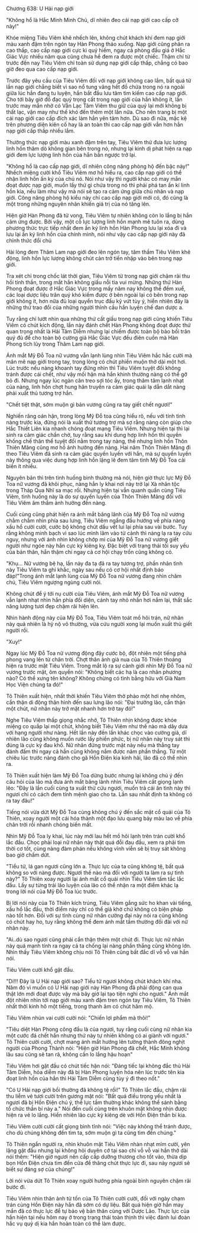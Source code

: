 




Chương 638: U Hải nạp giới


"Không hổ là Hắc Minh Minh Chủ, dĩ nhiên đeo cái nạp giới cao cấp cỡ này!"

Khóe miệng Tiêu Viêm khẽ nhếch lên, không chút khách khí đem nạp giới màu xanh đậm trên ngón tay Hàn Phong tháo xuống. Nạp giới cũng phân ra cao thấp, cao cấp nạp giới cực kì quý hiếm, ngay cả phòng đấu giá ở Hắc Giác Vực nhiều năm qua cũng chưa hề đem ra được một chiếc. Thậm chí từ trước đến nay Tiêu Viêm chỉ toàn sử dụng nạp giới cấp thấp, chẳng có bao giờ đeo qua cao cấp nạp giới.

Trước đây yêu cầu của Tiêu Viêm đối với nạp giới không cao lắm, bất quá từ lần nạp giới chẳng biết vì sao nổ tung văng hết đồ chứa trong nó ra ngoài giữa lúc hắn đang tu luyện, hắn bắt đầu lưu tâm tìm kiếm cao cấp nạp giới. Cho tới bây giờ đồ đạc quý trọng cất trong nạp giới của hắn không ít, lần trước may mắn nhờ có Vẫn Lạc Tâm Viêm thu giữ của quý lại mới không bị thất lạc, vận may như thế khó đến thêm một lần nữa. Cho nên trang bị một cái nạp giới cao cấp đích xác làm hắn yên tâm hơn. Dù sao đi nữa, mặc kệ trên phương diện kiên cố hay là an toàn thì cao cấp nạp giới vẫn hơn hẳn nạp giới cấp thấp nhiều lắm.

Thưởng thức nạp giới màu xanh đậm trên tay, Tiêu Viêm thử đưa lực lượng linh hồn thăm dò không gian bên trong nó, nhưng lại kinh dị phát hiện ra nạp giới đem lực lượng linh hồn của hắn bắn ngược trở lại.

"Không hổ là cao cấp nạp giới, dĩ nhiên công năng phòng hộ đến bậc này!" Nhếch miệng cười khổ Tiêu Viêm mơ hồ hiểu ra, cao cấp nạp giới có thể nhận linh hồn ấn ký của chủ nó. Nói như vậy thì người khác có may mắn đoạt được nạp giới, muốn lấy thứ gì chứa trong nó thì phải phá tan ấn kí linh hồn kia, nếu làm như vậy mà nói sẽ tạo ra cảm ứng giữa chủ nhân và nạp giới. Công năng phòng hộ kiểu này chỉ cao cấp nạp giới mới có, đó cũng là một trong những nguyên nhân khiến giá trị của nó tăng lên.

Hiện giờ Hàn Phong đã tử vong, Tiêu Viêm tự nhiên không còn lo lắng bị hắn cảm ứng được. Bởi vậy, một cỗ lực lượng linh hồn mạnh mẽ tuôn ra, dùng phương thức trực tiếp nhất đem ấn ký linh hồn Hàn Phong lưu lại xóa đi và lưu lại ấn ký linh hồn của chính mình, nói như vậy cao cấp nạp giới này đã chính thức đổi chủ

Hài lòng đem Thâm Lam nạp giới đeo lên ngón tay, tâm thầm Tiêu Viêm khẽ động, linh hồn lực lượng không chút cản trở tiến nhập vào bên trong nạp giới.

Tra xét chỉ trong chốc lát thời gian, Tiêu Viêm từ trong nạp giới chậm rãi thu hồi tinh thần, trong mắt hắn không giấu nỗi tia vui mừng. Những thứ Hàn Phong đoạt được ở Hắc Giác Vực trong mấy năm nay không thể đếm xuể, các loại dược liệu trân quý khó kiếm được ở bên ngoài lại có bên trong nạp giới không ít, hơn nữa đủ loại quyển trục đấu kỹ vứt tùy ý, hiển nhiên đây là những thứ trao đổi của những người thỉnh cầu hắn luyện chế đan dược a.

Tuy rằng chỉ lướt nhìn qua những thứ cất giấu trong nạp giới cũng khiến Tiêu Viêm có chút kích động, lần này đánh chết Hàn Phong không đoạt được thứ quan trọng nhất là Hải Tâm Diễm nhưng lại chiếm được toàn bộ bảo bối trân quý đủ để cho toàn bộ cường giả Hắc Giác Vực đều điên cuồn mà Hàn Phong tích lũy trong Thâm Lam nạp giới.

Ánh mắt Mỹ Đỗ Toa nữ vương vẫn lạnh lùng nhìn Tiêu Viêm hắc hắc cười mà mân mê nạp giới trong tay, trong lòng có chút phiền muộn thở dài một hơi. Lúc trước nếu nàng khoanh tay đứng nhìn thì Tiêu Viêm tuyệt đối không tránh được cái chết, như vậy mối hận mà hắn khinh thường nàng có thể gỡ bỏ đi. Nhưng ngay lúc ngàn cân treo sợi tóc ấy, trong thâm tâm lạnh nhạt của nàng, linh hồn chợt hung hăn truyền ra cảm giác quái lạ dẫn dắt nàng phải xuất thủ tương trợ hắn.

"Chết tiệt thật, sớm muộn gì bản vương cũng ra tay giết chết ngươi!"

Nghiến răng oán hận, trong lòng Mỹ Đỗ toa cũng hiểu rõ, nếu với tính tình nàng trước kia, đừng nói là xuất thử tương trợ mà sợ rằng nàng còn giúp cho Hắc Thiết Liên kia nhanh chóng đoạt mạng Tiêu Viêm. Nhưng hiện tại thì lại sinh ra cảm giác chần chờ, tuy rằng sau khi dung hợp linh hồn thì quyền khống chế thân thể tuyệt đối nằm trong tay nàng, thế nhưng linh hồn Thôn Thiên Mãng cũng mơ hồ ảnh hưởng đến nàng. Hai năm Thôn Thiên Mãng đi theo Tiêu Viêm đã sinh ra cảm giác quyến luyến với hắn, mà sự quyến luyến này thông qua việc dung hợp linh hồn lặng lẽ đem tâm tình Mỹ Đỗ Toa cải biến ít nhiều.

Nguyên bản thì trên tình huống bình thường mà nói, hiện giờ thực lực Mỹ Đỗ Toa nữ vương đã khôi phục, nàng hẳn ly khai nơi này trở lại Xà nhân tộc trong Tháp Qua Nhĩ sa mạc rồi. Nhưng hiện tại vẫn quanh quẩn cùng Tiêu Viêm, tình huống này là do sự quyến luyến của Thôn Thiên Mãng đối với Tiêu Viêm âm thầm ảnh hưởng đến nàng.

Cuối cùng cũng phát hiện ra ánh mắt băng lãnh của Mỹ Đỗ Toa nữ vương chằm chằm nhìn phía sau lưng, Tiêu Viêm ngẩng đầu hướng về phía nàng xấu hổ cười cười, cước bộ không chút dấu vết lui lại phía sau vài bước. Tuy rằng không minh bạch vì sao lúc mình lâm vào tử cảnh thì nàng lạ ra tay cứu nguy, nhưng với ánh nhìn không chớp mi của Mỹ Đỗ Toa nữ vương giết người như ngóe này hắn cực kỳ kiêng kỵ. Đặc biệt với trạng thái tối suy yếu của bản thân, hắn thậm chí ngay cả cơ hội chạy trốn cũng không có.

"Khụ… Nữ vương bệ hạ, lần này đa tạ đã ra tay tương trợ, phần nhân tình này Tiêu Viêm ta ghi khắc, ngày sau nếu có cơ hội nhất định báo đáp!"Trong ánh mắt lạnh lùng của Mỹ Đỗ Toa nữ vương đang nhìn chăm chú, Tiêu Viêm ngượng ngùng cười nói.

Không chút để ý tới nụ cười của Tiêu Viêm, ánh mắt Mỹ Đỗ Toa nữ vương vẫn lạnh nhạt nhìn hắn phía đối diện, cánh tay nhỏ nhắn hơi nắm lại, thất sắc năng lượng tươi đẹp chậm rãi hiện lên.

Nhìn hành động này của Mỹ Đỗ Toa, Tiêu Viêm toát mồ hôi trán, nữ nhân này quả nhiên là hỷ nộ vô thường, vừa cứu người xong lại muốn xuất thủ giết người rồi.

"Xuy!"

Ngay lúc Mỹ Đỗ Toa nữ vương động đậy cước bộ, đột nhiên một tiếng phá phong vang lên từ chân trời. Chợt thân ảnh già nua của Tô Thiên thoáng hiện ra trước mặt Tiêu Viêm. Trong mắt lộ ra sự cảnh giới nhìn Mỹ Đỗ Toa nữ vương trước mặt, ôm quyền nói: "Không biết các hạ là cao nhân phương nào? Có thể xưng tên không? Không chừng có tình bằng hữu với Già Nam Học Viện chúng ta đó!"

Tô Thiên xuất hiện, nhất thời khiến Tiêu Viêm thờ phào một hơi nhẹ nhõm, cẩn thận di động thân hình đến sau lưng lão nói: "Đại trưởng lão, cẩn thận một chút, nữ nhân này trở mặt nhanh hơn trở tay đó!"

Nghe Tiêu Viêm thấp giọng nhắc nhở, Tô Thiên nhịn không được khóe miệng co quắp lại một chút, không biết Tiêu Viêm như thế nào mà dây dưa với hạng người như nàng. Hết lần này đến lần khác chọc vào cường giả, dĩ nhiên lão cũng không muốn rước lấy phiền phức, bị nữ nhân này truy sát thì đúng là cực kỳ đau khổ. Nữ nhân đứng trước mặt này nếu mà thẳng tay đánh đấm thì ngay cả hắn cũng không nắm được năm phần thắng. Từ một chiêu lúc trước nàng đánh cho gã Hồn Điện kia kinh hãi, lão đã có thể nhìn ra.

Tô Thiên xuất hiện làm Mỹ Đỗ Toa dừng bước nhưng lại không chú ý đến câu hỏi của lão mà đưa ánh mắt băng lãnh nhìn Tiêu Viêm cất giọng lạnh lẽo: "Đây là lần cuối cùng ta xuất thử cứu ngươi, muốn trả cái ân tình này thì ngươi chỉ có cách đem tính mệnh giao cho ta. Lần sau nhất định ta không có ra tay đâu!"

Tiếng nói vừa dứt Mỹ Đỗ Toa cùng không chú ý đến sắc mặt cổ quái của Tô Thiên, xoay người một cái hóa thành một đạo lưu quang bảy màu lao về phía chân trời rồi nhanh chóng biến mất.

Nhìn Mỹ Đỗ Toa ly khai, lúc này mới lau hết mồ hôi lạnh trên trán cười khổ lắc đầu. Chọc phải loại nữ nhân này thật quá đỗi đau đầu, xem ra phải tìm thời cơ tốt, cùng nàng đàm phán nếu không vĩnh viễn sẽ bị truy sát không bao giờ chấm dứt.

"Tiểu tử, lá gan ngươi cũng lớn a. Thực lực của ta cũng không tệ, bất quá không so với nàng được. Ngươi thế nào mà đối với người ta làm ra sự tình này?" Tô Thiên xoay người lại ánh mắt cổ quái nhìn Tiêu Viêm tấm tắc lắc đầu. Lấy sự từng trải lão luyện của lão có thể nhận ra một điểm khác lạ trong lời nói của Mỹ Đỗ Toa lúc trước.

Bị lời nói này của Tô Thiên kích trúng, Tiêu Viêm gắng sức ho khan vài tiếng, xấu hổ lắc đầu, thời điểm này chỉ có thể giả khờ chứ không có biện pháp nào tốt hơn. Đối với sự tình cùng nữ nhân cường đại này nói ra cũng không có chút hay ho, tuy rằng không thể đem ánh mắt tầm thường đối đãi với nữ nhân này.

"Ai..dù sao ngươi cũng phải cẩn thận thêm một chút đi. Thực lực nữ nhân này quá mạnh tính ra ngay cả ta chống lại nàng phần thắng cũng không lớn. Nhìn thấy Tiêu Viêm không chịu nói Tô Thiên cũng bất đắc dĩ vỗ vỗ vai hắn nói.

Tiêu Viêm cười khổ gật đầu.

"Di!!! Đây là U Hải nạp giới sao? Tiểu tử ngươi không chút khách khí nha. Năm đó vì muốn có U Hải nạp giới này Hàn Phong đã phải động can qua thật lớn mới đoạt được vậy mà bây giờ lại tạo tiện nghi cho ngươi." Ánh mắt đột nhiên nhìn tới nạp giới màu xanh đậm tren ngón tay Tiêu Viêm, Tô Thiên nhất thời kinh hô một tiếng, trong thanh âm có chút hâm mộ.

Tiêu Viêm nhún vai cười cười nói: "Chiến lợi phẩm mà thôi!"

"Tiêu diệt Hàn Phong công đầu là của ngươi, tuy rằng cuối cùng nữ nhân kia một cước đá chết hắn nhưng thứ này tự nhiên không có ai giành với ngươi." Tô Thiên cười cười, chợt mang ánh mắt hướng lên tường thành đông nghịt người của Phong Thành nói: "Hiện giờ Hàn Phong đã chết, Hắc Minh không lâu sau cũng sẽ tan rã, không cần lo lắng hậu hoạn"

Tiêu Viêm hơi gật đầu có chút tiếc hận nói: "Đáng tiếc lại không đắc thủ Hải Tâm Diễm, hỏa diễm này đã bị Hàn Phong luyện hóa nên lúc trước tên kia đoạt linh hồn của hắn thì Hải Tâm Diễm cũng tùy ý đi theo nốt."

"Có U Hải nạp giới bồi thường đã không tệ rồi!" Tô Thiên lắc đầu, chậm rãi thu liễm vẻ tươi cười trên gương mặt nói: "Bất quá điều trọng yếu nhất là ngươi đã bị Hồn Điện chú ý, thế lực tầm thường khác không thể sánh bằng tổ chức thần bí này a." Nói đến cuối cùng trên khuôn mặt không nhịn được hiện ra vẻ lo lắng. Hiển nhiên lão cực kỳ kiêng dè với Hồn Điện thần bí kia.

Tiêu Viêm cười cười cất giọng bình tĩnh nói: "Việc này không thể tránh được, cho dù chúng không đến tìm ta, sớm muộn gì ta cũng tìm đến chúng."

Tô Thiên ngẩn người ra, nhìn khuôn mặt Tiêu Viêm nhàn nhạt mỉm cười, yên lặng gật đầu nhưng lại không hỏi duyên cớ tại sao chỉ vỗ vỗ vai hắn thở dài nói thêm: "Hiện giờ ngươi nên cấp cấp dưỡng thương cho tốt vào, thừa dịp bọn Hồn Điện chưa tìm đến cửa đề thăng chút thực lực đi, sau này ngươi sẽ biết sự đáng sợ của chúng!"

Lời nói vừa dứt Tô Thiên xoay người hướng phía ngoài bình nguyên chậm rãi bước đi.

Tiêu Viêm nhìn thân ảnh từ tốn của Tô Thiên cười cười, đối với ngày chạm trán cùng Hồn Điện này hắn đã sớm có dự liệu. Bất quá hiện giờ hắn may mắn đã có thực lực để tự bảo vệ bản thân cùng với Dược Lão. Thực lực của hắn hiện tại nếu hôm nay ở trong trạng thái toàn thịnh thì việc đánh lui đoàn hắc vụ quỷ dị kia hắn hoàn toàn có thể làm được.




